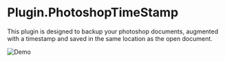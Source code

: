 # Plugin.PhotoshopTimeStamp
This plugin is designed to backup your photoshop documents, augmented with a timestamp and saved in the same location as the open document. 

![Demo](https://images.suck-o.com/static/images/image_uploads.file_upload.b3bb4e5e55132948.UGhvdG9TaG9wIFBsdWdpbi5wbmc=.png)
